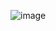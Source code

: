 ![image](https://github.com/jacksimmons/tank-engine/assets/56202789/b035e9df-3a38-41ab-b9d4-6ea552802694)
